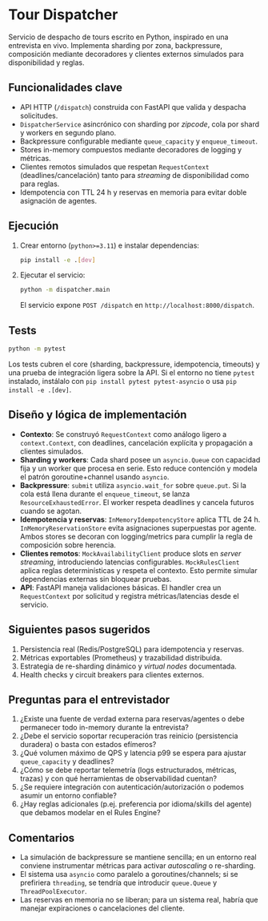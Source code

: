 # Tour Dispatcher

Servicio de despacho de tours escrito en Python, inspirado en una entrevista en vivo. Implementa sharding por zona, backpressure, composición mediante decoradores y clientes externos simulados para disponibilidad y reglas.

## Funcionalidades clave
- API HTTP (`/dispatch`) construida con FastAPI que valida y despacha solicitudes.
- `DispatcherService` asincrónico con sharding por *zipcode*, cola por shard y workers en segundo plano.
- Backpressure configurable mediante `queue_capacity` y `enqueue_timeout`.
- Stores in-memory compuestos mediante decoradores de logging y métricas.
- Clientes remotos simulados que respetan `RequestContext` (deadlines/cancelación) tanto para *streaming* de disponibilidad como para reglas.
- Idempotencia con TTL 24 h y reservas en memoria para evitar doble asignación de agentes.

## Ejecución
1. Crear entorno (`python>=3.11`) e instalar dependencias:
   ```bash
   pip install -e .[dev]
   ```
2. Ejecutar el servicio:
   ```bash
   python -m dispatcher.main
   ```
   El servicio expone `POST /dispatch` en `http://localhost:8000/dispatch`.

## Tests
```bash
python -m pytest
```
Los tests cubren el core (sharding, backpressure, idempotencia, timeouts) y una prueba de integración ligera sobre la API. Si el entorno no tiene `pytest` instalado, instálalo con `pip install pytest pytest-asyncio` o usa `pip install -e .[dev]`.

## Diseño y lógica de implementación
- **Contexto**: Se construyó `RequestContext` como análogo ligero a `context.Context`, con deadlines, cancelación explícita y propagación a clientes simulados.
- **Sharding y workers**: Cada shard posee un `asyncio.Queue` con capacidad fija y un worker que procesa en serie. Esto reduce contención y modela el patrón goroutine+channel usando `asyncio`.
- **Backpressure**: `submit` utiliza `asyncio.wait_for` sobre `queue.put`. Si la cola está llena durante el `enqueue_timeout`, se lanza `ResourceExhaustedError`. El worker respeta deadlines y cancela futuros cuando se agotan.
- **Idempotencia y reservas**: `InMemoryIdempotencyStore` aplica TTL de 24 h. `InMemoryReservationStore` evita asignaciones superpuestas por agente. Ambos stores se decoran con logging/metrics para cumplir la regla de composición sobre herencia.
- **Clientes remotos**: `MockAvailabilityClient` produce slots en *server streaming*, introduciendo latencias configurables. `MockRulesClient` aplica reglas determinísticas y respeta el contexto. Esto permite simular dependencias externas sin bloquear pruebas.
- **API**: FastAPI maneja validaciones básicas. El handler crea un `RequestContext` por solicitud y registra métricas/latencias desde el servicio.

## Siguientes pasos sugeridos
1. Persistencia real (Redis/PostgreSQL) para idempotencia y reservas.
2. Métricas exportables (Prometheus) y trazabilidad distribuida.
3. Estrategia de re-sharding dinámico y *virtual nodes* documentada.
4. Health checks y circuit breakers para clientes externos.

## Preguntas para el entrevistador
1. ¿Existe una fuente de verdad externa para reservas/agentes o debe permanecer todo in-memory durante la entrevista?
2. ¿Debe el servicio soportar recuperación tras reinicio (persistencia duradera) o basta con estados efímeros?
3. ¿Qué volumen máximo de QPS y latencia p99 se espera para ajustar `queue_capacity` y deadlines?
4. ¿Cómo se debe reportar telemetría (logs estructurados, métricas, trazas) y con qué herramientas de observabilidad cuentan?
5. ¿Se requiere integración con autenticación/autorización o podemos asumir un entorno confiable?
6. ¿Hay reglas adicionales (p.ej. preferencia por idioma/skills del agente) que debamos modelar en el Rules Engine?

## Comentarios
- La simulación de backpressure se mantiene sencilla; en un entorno real conviene instrumentar métricas para activar *autoscaling* o re-sharding.
- El sistema usa `asyncio` como paralelo a goroutines/channels; si se prefiriera `threading`, se tendría que introducir `queue.Queue` y `ThreadPoolExecutor`.
- Las reservas en memoria no se liberan; para un sistema real, habría que manejar expiraciones o cancelaciones del cliente.
